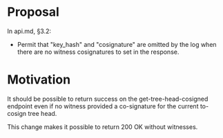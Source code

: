 # Proposal

In api.md, §3.2:

  - Permit that "key_hash" and "cosignature" are omitted by the log when there
    are no witness cosignatures to set in the response.

# Motivation

It should be possible to return success on the get-tree-head-cosigned endpoint
even if no witness provided a co-signature for the current to-cosign tree head.

This change makes it possible to return 200 OK without witnesses.
